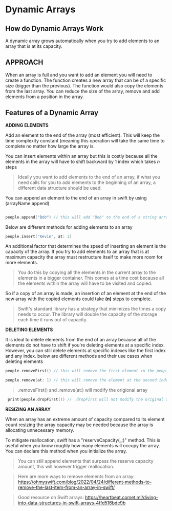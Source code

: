 # Dynamic Arrays

## How do Dynamic Arrays Work
A dynamic array grows automatically when you try to add elements to an array that is at its capacity. 

## APPROACH

When an array is full and you want to add an element you will need to create a function. The function creates a new array that can be of a specific size
(bigger than the previous). The function would also copy the elements from the last array. You can reduce the size of the array, remove and add elements from a position in the array. 

## Features of a Dynamic Array

**ADDING ELEMENTS** 

 Add an element to the end of the array (most efficient). This will keep the time complexity constant (meaning this operation will take the same 
 time to complete no matter how large the array is.
 
 You can insert elements within an array but this is costly because all the elements in the array will have to shift backward by 1 index which takes *n* steps
 
> Ideally you want to add elements to the end of an array, if what you need calls for you to add elements to the beginning of an array, a different data structure should be used. 

You can append an element to the end of an array in swift by using  (arrayName.append)

``` swift

people.append("Bob") // this will add "Bob" to the end of a string array named people

```

Below are different methods for adding elements to an array

``` swift
people.insert("Kevin", at: 2)


``` 

 
 An additional factor that determines the speed of inserting an element is the capacity of the array. If you try to add elements to an array
 that is at maximum capacity the array must restructure itself to make more room for more elements. 
 > You do this by copying all the elements in the current array to the elements in a bigger container. This comes at a time cost because all the elements within the array will have to be visited and copied. 

So if a copy of an array is made, an insertion of an element at the end of the new array with the copied elements could take **(n)** steps to complete.

> Swift's standard library has a strategy that minimizes the times a copy needs to occur. The library will double the capacity of the storage each time it runs out of capacity.
 
 
 **DELETING ELEMENTS** 
 
 It is ideal to delete elements from the end of an array because all of the elements do not have to shift if you're deleting elements at a specific index. However, you can still delete elements at specific indexes like the first index and any index. below are different methods and their use cases when deleting elements
 
 
 ``` swift
 people.removeFirst() // this will remove the first element in the people array. 
 
 people.remove(at: 1) // this will remove the element at the second index in the array named people
 
 ```
 
 > .removeFirst() and .remove(at:) will modify the origional array
 
 
 ``` swift
  print(people.dropFirst()) // .dropFirst will not modify the original array.

 ```
 
 **RESIZING AN ARRAY** 
 
 When an array has an extreme amount of capacity compared to its element count resizing the array capacity may be needed because the array is allocating unnecessary memory.
 
 To mitigate reallocation, swift has a "reserveCapacity(_:)" method. This is useful when you know roughly how many elements will occupy the array.
 You can declare this method when you initialize the array.
 
 > You can still append elements that surpass the reserve capacity amount, this will however trigger reallocation.
 
 
 
 > Here are more ways to remove elements from an array: https://ohmyswift.com/blog/2022/04/24/different-methods-to-remove-the-last-item-from-an-array-in-swift/
 
 
 > Good resource on Swift arrays: https://heartbeat.comet.ml/diving-into-data-structures-in-swift-arrays-4ffd516bde9b
 
 
 
 
 
 
 
